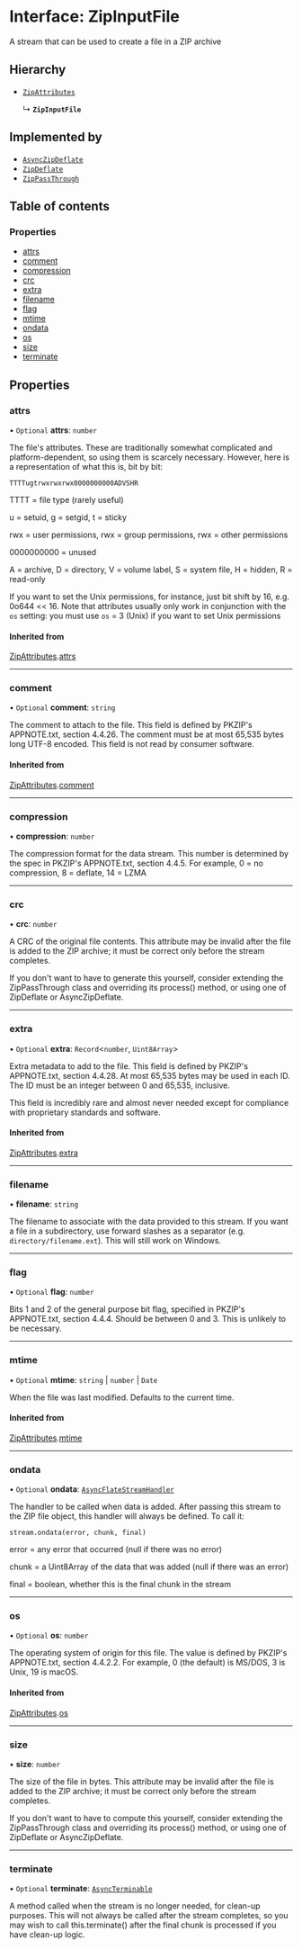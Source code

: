 # Interface: ZipInputFile

A stream that can be used to create a file in a ZIP archive

## Hierarchy

- [`ZipAttributes`](ZipAttributes.md)

  ↳ **`ZipInputFile`**

## Implemented by

- [`AsyncZipDeflate`](../classes/AsyncZipDeflate.md)
- [`ZipDeflate`](../classes/ZipDeflate.md)
- [`ZipPassThrough`](../classes/ZipPassThrough.md)

## Table of contents

### Properties

- [attrs](ZipInputFile.md#attrs)
- [comment](ZipInputFile.md#comment)
- [compression](ZipInputFile.md#compression)
- [crc](ZipInputFile.md#crc)
- [extra](ZipInputFile.md#extra)
- [filename](ZipInputFile.md#filename)
- [flag](ZipInputFile.md#flag)
- [mtime](ZipInputFile.md#mtime)
- [ondata](ZipInputFile.md#ondata)
- [os](ZipInputFile.md#os)
- [size](ZipInputFile.md#size)
- [terminate](ZipInputFile.md#terminate)

## Properties

### attrs

• `Optional` **attrs**: `number`

The file's attributes. These are traditionally somewhat complicated
and platform-dependent, so using them is scarcely necessary. However,
here is a representation of what this is, bit by bit:

`TTTTugtrwxrwxrwx0000000000ADVSHR`

TTTT = file type (rarely useful)

u = setuid, g = setgid, t = sticky

rwx = user permissions, rwx = group permissions, rwx = other permissions

0000000000 = unused

A = archive, D = directory, V = volume label, S = system file, H = hidden, R = read-only

If you want to set the Unix permissions, for instance, just bit shift by 16, e.g. 0o644 << 16.
Note that attributes usually only work in conjunction with the `os` setting: you must use
`os` = 3 (Unix) if you want to set Unix permissions

#### Inherited from

[ZipAttributes](ZipAttributes.md).[attrs](ZipAttributes.md#attrs)

___

### comment

• `Optional` **comment**: `string`

The comment to attach to the file. This field is defined by PKZIP's APPNOTE.txt,
section 4.4.26. The comment must be at most 65,535 bytes long UTF-8 encoded. This
field is not read by consumer software.

#### Inherited from

[ZipAttributes](ZipAttributes.md).[comment](ZipAttributes.md#comment)

___

### compression

• **compression**: `number`

The compression format for the data stream. This number is determined by
the spec in PKZIP's APPNOTE.txt, section 4.4.5. For example, 0 = no
compression, 8 = deflate, 14 = LZMA

___

### crc

• **crc**: `number`

A CRC of the original file contents. This attribute may be invalid after
the file is added to the ZIP archive; it must be correct only before the
stream completes.

If you don't want to have to generate this yourself, consider extending the
ZipPassThrough class and overriding its process() method, or using one of
ZipDeflate or AsyncZipDeflate.

___

### extra

• `Optional` **extra**: `Record`\<`number`, `Uint8Array`\>

Extra metadata to add to the file. This field is defined by PKZIP's APPNOTE.txt,
section 4.4.28. At most 65,535 bytes may be used in each ID. The ID must be an
integer between 0 and 65,535, inclusive.

This field is incredibly rare and almost never needed except for compliance with
proprietary standards and software.

#### Inherited from

[ZipAttributes](ZipAttributes.md).[extra](ZipAttributes.md#extra)

___

### filename

• **filename**: `string`

The filename to associate with the data provided to this stream. If you
want a file in a subdirectory, use forward slashes as a separator (e.g.
`directory/filename.ext`). This will still work on Windows.

___

### flag

• `Optional` **flag**: `number`

Bits 1 and 2 of the general purpose bit flag, specified in PKZIP's
APPNOTE.txt, section 4.4.4. Should be between 0 and 3. This is unlikely
to be necessary.

___

### mtime

• `Optional` **mtime**: `string` \| `number` \| `Date`

When the file was last modified. Defaults to the current time.

#### Inherited from

[ZipAttributes](ZipAttributes.md).[mtime](ZipAttributes.md#mtime)

___

### ondata

• `Optional` **ondata**: [`AsyncFlateStreamHandler`](../README.md#asyncflatestreamhandler)

The handler to be called when data is added. After passing this stream to
the ZIP file object, this handler will always be defined. To call it:

`stream.ondata(error, chunk, final)`

error = any error that occurred (null if there was no error)

chunk = a Uint8Array of the data that was added (null if there was an
error)

final = boolean, whether this is the final chunk in the stream

___

### os

• `Optional` **os**: `number`

The operating system of origin for this file. The value is defined
by PKZIP's APPNOTE.txt, section 4.4.2.2. For example, 0 (the default)
is MS/DOS, 3 is Unix, 19 is macOS.

#### Inherited from

[ZipAttributes](ZipAttributes.md).[os](ZipAttributes.md#os)

___

### size

• **size**: `number`

The size of the file in bytes. This attribute may be invalid after
the file is added to the ZIP archive; it must be correct only before the
stream completes.

If you don't want to have to compute this yourself, consider extending the
ZipPassThrough class and overriding its process() method, or using one of
ZipDeflate or AsyncZipDeflate.

___

### terminate

• `Optional` **terminate**: [`AsyncTerminable`](AsyncTerminable.md)

A method called when the stream is no longer needed, for clean-up
purposes. This will not always be called after the stream completes,
so you may wish to call this.terminate() after the final chunk is
processed if you have clean-up logic.
